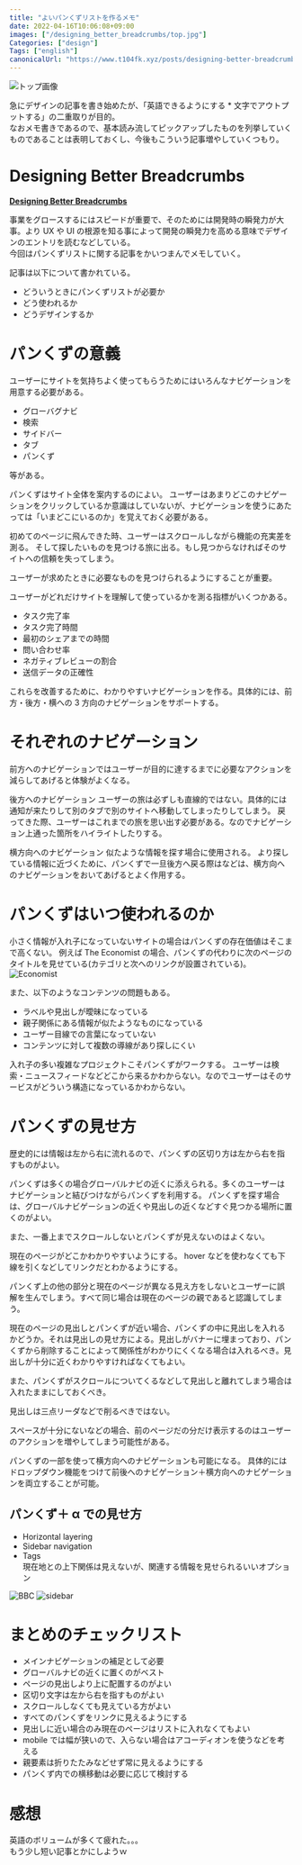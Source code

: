 ```yaml
---
title: "よいパンくずリストを作るメモ"
date: 2022-04-16T10:06:08+09:00
images: ["/designing_better_breadcrumbs/top.jpg"]
Categories: ["design"]
Tags: ["english"]
canonicalUrl: "https://www.t104fk.xyz/posts/designing-better-breadcrumbs"
---
```


![トップ画像](/designing_better_breadcrumbs/top.jpg)

急にデザインの記事を書き始めたが、「英語できるようにする \* 文字でアウトプットする」の二重取りが目的。  
なおメモ書きであるので、基本読み流してピックアップしたものを列挙していくものであることは表明しておくし、今後もこういう記事増やしていくつもり。

# Designing Better Breadcrumbs

[**Designing Better Breadcrumbs**](https://www.smashingmagazine.com/2022/04/designing-better-breadcrumbs/)

事業をグロースするにはスピードが重要で、そのためには開発時の瞬発力が大事。より UX や UI の根源を知る事によって開発の瞬発力を高める意味でデザインのエントリを読むなどしている。  
今回はパンくずリストに関する記事をかいつまんでメモしていく。

記事は以下について書かれている。

- どういうときにパンくずリストが必要か
- どう使われるか
- どうデザインするか

# パンくずの意義

ユーザーにサイトを気持ちよく使ってもらうためにはいろんなナビゲーションを用意する必要がある。

- グローバグナビ
- 検索
- サイドバー
- タブ
- パンくず

等がある。

パンくずはサイト全体を案内するのによい。
ユーザーはあまりどこのナビゲーションをクリックしているか意識はしていないが、ナビゲーションを使うにあたっては「いまどこにいるのか」を覚えておく必要がある。

初めてのページに飛んできた時、ユーザーはスクロールしながら機能の充実差を測る。
そして探したいものを見つける旅に出る。もし見つからなければそのサイトへの信頼を失ってしまう。

ユーザーが求めたときに必要なものを見つけられるようにすることが重要。

ユーザーがどれだけサイトを理解して使っているかを測る指標がいくつかある。

- タスク完了率
- タスク完了時間
- 最初のシェアまでの時間
- 問い合わせ率
- ネガティブレビューの割合
- 送信データの正確性

これらを改善するために、わかりやすいナビゲーションを作る。具体的には、前方・後方・横への 3 方向のナビゲーションをサポートする。

# それぞれのナビゲーション

前方へのナビゲーションではユーザーが目的に達するまでに必要なアクションを減らしてあげると体験がよくなる。

後方へのナビゲーション
ユーザーの旅は必ずしも直線的ではない。具体的には通知が来たりして別のタブで別のサイトへ移動してしまったりしてしまう。
戻ってきた際、ユーザーはこれまでの旅を思い出す必要がある。なのでナビゲーション上通った箇所をハイライトしたりする。

横方向へのナビゲーション
似たような情報を探す場合に使用される。
より探している情報に近づくために、パンくずで一旦後方へ戻る際はなどは、横方向へのナビゲーションをおいてあげるとよく作用する。

# パンくずはいつ使われるのか

小さく情報が入れ子になっていないサイトの場合はパンくずの存在価値はそこまで高くない。
例えば The Economist の場合、パンくずの代わりに次のページのタイトルを見せている(カテゴリと次へのリンクが設置されている)。
![Economist](/designing_better_breadcrumbs/economist.png)

また、以下のようなコンテンツの問題もある。

- ラベルや見出しが曖昧になっている
- 親子関係にある情報が似たようなものになっている
- ユーザー目線での言葉になっていない
- コンテンツに対して複数の導線があり探しにくい

入れ子の多い複雑なプロジェクトこそパンくずがワークする。
ユーザーは検索・ニュースフィードなどどこから来るかわからない。なのでユーザーはそのサービスがどういう構造になっているかわからない。

# パンくずの見せ方

歴史的には情報は左から右に流れるので、パンくずの区切り方は左から右を指すものがよい。

パンくずは多くの場合グローバルナビの近くに添えられる。多くのユーザーはナビゲーションと結びつけながらパンくずを利用する。
パンくずを探す場合は、グローバルナビゲーションの近くや見出しの近くなどすぐ見つかる場所に置くのがよい。

また、一番上までスクロールしないとパンくずが見えないのはよくない。

現在のページがどこかわかりやすいようにする。
hover などを使わなくても下線を引くなどしてリンクだとわかるようにする。

パンくず上の他の部分と現在のページが異なる見え方をしないとユーザーに誤解を生んでしまう。すべて同じ場合は現在のページの親であると認識してしまう。

現在のページの見出しとパンくずが近い場合、パンくずの中に見出しを入れるかどうか。それは見出しの見せ方による。見出しがバナーに埋まっており、パンくずから削除することによって関係性がわかりにくくなる場合は入れるべき。見出しが十分に近くわかりやすければなくてもよい。

また、パンくずがスクロールについてくるなどして見出しと離れてしまう場合は入れたままにしておくべき。

見出しは三点リーダなどで削るべきではない。

スペースが十分にないなどの場合、前のページだの分だけ表示するのはユーザーのアクションを増やしてしまう可能性がある。

パンくずの一部を使って横方向へのナビゲーションも可能になる。
具体的にはドロップダウン機能をつけて前後へのナビゲーション＋横方向へのナビゲーションを両立することが可能。

## パンくず＋ α での見せ方

- Horizontal layering
- Sidebar navigation
- Tags  
  現在地との上下関係は見えないが、関連する情報を見せられるいいオプション

![BBC](/designing_better_breadcrumbs/bbc.png)
![sidebar](/designing_better_breadcrumbs/sidebar.png)

# まとめのチェックリスト

- メインナビゲーションの補足として必要
- グローバルナビの近くに置くのがベスト
- ページの見出しより上に配置するのがよい
- 区切り文字は左から右を指すものがよい
- スクロールしなくても見えている方がよい
- すべてのパンくずをリンクに見えるようにする
- 見出しに近い場合のみ現在のページはリストに入れなくてもよい
- mobile では幅が狭いので、入らない場合はアコーディオンを使うなどを考える
- 親要素は折りたたみなどせず常に見えるようにする
- パンくず内での横移動は必要に応じて検討する

# 感想

英語のボリュームが多くて疲れた。。。  
もう少し短い記事とかにしようｗ
